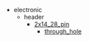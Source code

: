 * electronic
  * header
    * [2x14_28_pin](electronic/header/2x14_28_pin)
      * [through_hole](electronic/header/2x14_28_pin/through_hole)
